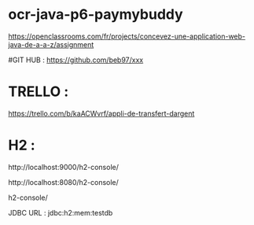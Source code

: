 # ocr-java-p6-paymybuddy
https://openclassrooms.com/fr/projects/concevez-une-application-web-java-de-a-a-z/assignment

#GIT HUB :
https://github.com/beb97/xxx

# TRELLO :
https://trello.com/b/kaACWvrf/appli-de-transfert-dargent


# H2 :
http://localhost:9000/h2-console/

http://localhost:8080/h2-console/

h2-console/

JDBC URL : jdbc:h2:mem:testdb